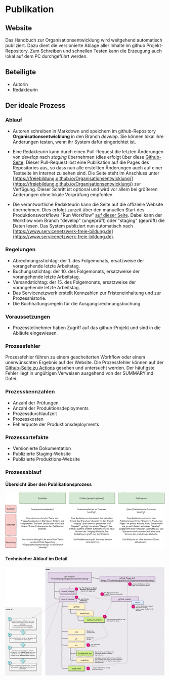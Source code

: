 # Publikation

## Website

Das Handbuch zur Organisationsentwicklung wird weitgehend automatisch publiziert. Dazu dient die versionierte Ablage aller Inhalte im github Projekt-Repository. Zum Schreiben und schnellen Testen kann die Erzeugung auch lokal auf dem PC durchgeführt werden.

## Beteiligte
* Autorin
* Redakteurin

## Der ideale Prozess

### Ablauf

* Autoren schreiben in Markdown und speichern im github-Repository **Organisationsentwicklung** in den Branch *develop*. Sie können lokal ihre Änderungen testen, wenn ihr System dafür eingerichtet ist.

* Eine Redakteurin kann durch einen Pull-Request die letzten Änderungen von *develop* nach *staging* übernehmen (dies erfolgt über diese [Github-Seite](https://github.com/FreieBildung/Organisationsentwicklung/compare/staging...develop). Dieser Pull-Request löst eine Publikation auf die Pages des Repositories aus, so dass nun alle erstellten Änderungen auch auf einer Testseite im Internet zu sehen sind. Die Seite steht im Anschluss unter [https://freiebildung.github.io/Organisationsentwicklung/](https://freiebildung.github.io/Organisationsentwicklung/) zur Verfügung. Dieser Schritt ist optional und wird vor allem bei größeren Änderungen ohne lokale Vorprüfung empfohlen

* Die verantwortliche Redakteurin kann die Seite auf die offizielle Website übernehmen. Dies erfolgt zurzeit über den manuellen Start des Produktionsworkflows "Run Workflow" [auf dieser Seite](https://github.com/FreieBildung/Organisationsentwicklung/actions/workflows/deploy_pages.yml). Dabei kann der Workflow vom Branch "develop" (ungeprüft) oder "staging" (geprüft) die Daten lesen. Das System publiziert nun automatisch nach [https://www.servicenetzwerk-freie-bildung.de](https://www.servicenetzwerk-freie-bildung.de).




### Regelungen

* Abrechnungsstichtag: der 1. des Folgemonats, ersatzweise der vorangehende letzte Arbeitstag.
* Buchungsstichtag: der 10. des Folgemonats, ersatzweise der vorangehende letzte Arbeitstag.
* Versandstichtag: der 15. des Folgemonats, ersatzweise der vorangehende letzte Arbeitstag.
* Das Servicenetzwerk erstellt Kennzahlen zur Fristeneinhaltung und zur Prozesshistorie.
* Die Buchhaltungsregeln für die Ausgangsrechnungsbuchung.

### Voraussetzungen

* Prozessteilnehmer haben Zugriff auf das github-Projekt und sind in die Abläufe eingewiesen.

### Prozessfehler

Prozessfehler führen zu einem gescheiterten Workflow oder einem unerwünschten Ergebnis auf der Website.
Die Prozessfehler können auf der [Github-Seite zu Actions](https://github.com/FreieBildung/Organisationsentwicklung/actions) gesehen und untersucht werden. Der häufigste Fehler liegt in ungültigen Verweisen ausgehend von der SUMMARY.md Datei.

### Prozesskennzahlen

* Anzahl der Prüfungen
* Anzahl der Produktionsdeployments
* Prozessdurchlaufzeit
* Prozesskosten
* Fehlerquote der Produktionsdeployments

### Prozessartefakte

* Versionierte Dokumentation
* Publizierte Staging-Website
* Publizierte Produktions-Website

### Prozessablauf

#### Übersicht über den Publikationsprozess
![Übersicht über den Publikationsprozess](staging.png)

#### Technischer Ablauf im Detail
![wie das Buch entsteht](publizieren.png)
